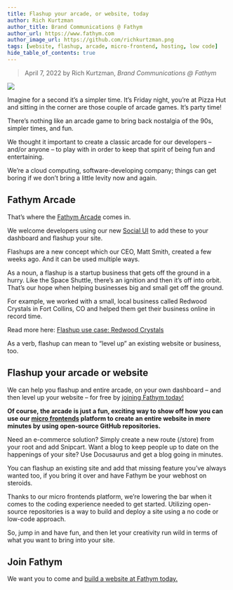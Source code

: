 ```yaml
---
title: Flashup your arcade, or website, today
author: Rich Kurtzman
author_title: Brand Communications @ Fathym
author_url: https://www.fathym.com
author_image_url: https://github.com/richkurtzman.png
tags: [website, flashup, arcade, micro-frontend, hosting, low code]
hide_table_of_contents: true
---
```


> April 7, 2022 by Rich Kurtzman, _Brand Communications @ Fathym_

![](/img/arcademachines.jpg)

Imagine for a second it’s a simpler time. It’s Friday night, you’re at Pizza Hut and sitting in the corner are those couple of arcade games. It’s party time!  

There’s nothing like an arcade game to bring back nostalgia of the 90s, simpler times, and fun. 

We thought it important to create a classic arcade for our developers – and/or anyone – to play with in order to keep that spirit of being fun and entertaining.  

We’re a cloud computing, software-developing company; things can get boring if we don’t bring a little levity now and again.  

## Fathym Arcade

That’s where the [Fathym Arcade](https://arcade.fathym.com) comes in.  

We welcome developers using our new [Social UI](https://www.fathym.com/blog/articles/2022/march/2022-03-02-introducing-fathyms-social-ui) to add these to your dashboard and flashup your site.  

Flashups are a new concept which our CEO, Matt Smith, created a few weeks ago. And it can be used multiple ways.  

As a noun, a flashup is a startup business that gets off the ground in a hurry. Like the Space Shuttle, there’s an ignition and then it’s off into orbit. That’s our hope when helping businesses big and small get off the ground.  

For example, we worked with a small, local business called Redwood Crystals in Fort Collins, CO and helped them get their business online in record time.  

Read more here: [Flashup use case: Redwood Crystals](https://www.fathym.com/blog/articles/2022/february/2022-02-23-flashup-use-case-redwood-crystals)  

As a verb, flashup can mean to “level up” an existing website or business, too.  

## Flashup your arcade or website

We can help you flashup and entire arcade, on your own dashboard – and then level up your website – for free by [joining Fathym today!](www.fathym.com/dashboardS) 

**Of course, the arcade is just a fun, exciting way to show off how you can use our [micro frontends](https://www.fathym.com/blog/articles/2022/march/2022-03-14-a-simple-micro-frontends-explainer) platform to create an entire website in mere minutes by using open-source GitHub repositories.**  

Need an e-commerce solution? Simply create a new route (/store) from your root and add Snipcart. Want a blog to keep people up to date on the happenings of your site? Use Docusaurus and get a blog going in minutes.  

You can flashup an existing site and add that missing feature you’ve always wanted too, if you bring it over and have Fathym be your webhost on steroids.   

Thanks to our micro frontends platform, we’re lowering the bar when it comes to the coding experience needed to get started. Utilizing open-source repositories is a way to build and deploy a site using a no code or low-code approach. 

So, jump in and have fun, and then let your creativity run wild in terms of what you want to bring into your site.  

 ## Join Fathym

We want you to come and [build a website at Fathym today.](www.fathym.com/dashboard)
